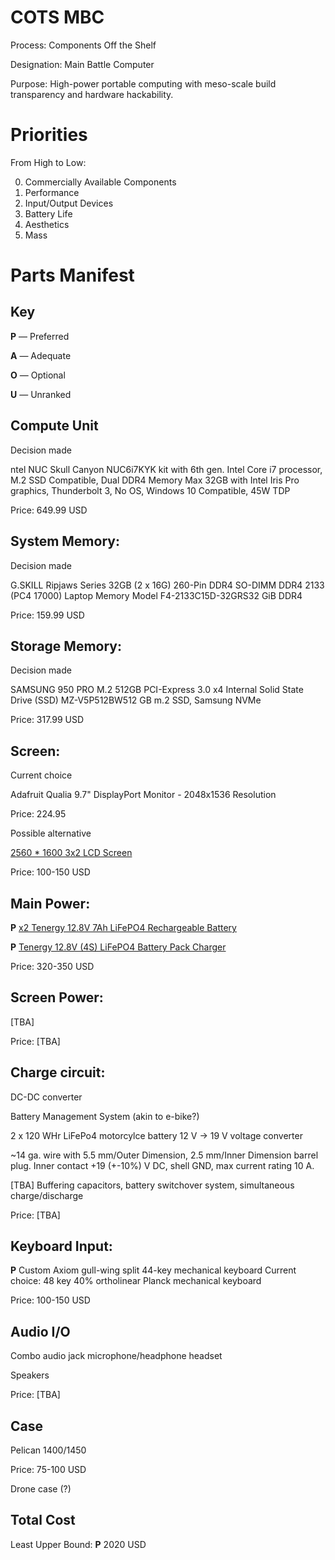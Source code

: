 COTS MBC
========

Process: Components Off the Shelf

Designation: Main Battle Computer

Purpose: High-power portable computing with meso-scale build
transparency and hardware hackability.

# Priorities
From High to Low:

0. Commercially Available Components
1. Performance
2. Input/Output Devices
3. Battery Life
4. Aesthetics
5. Mass

# Parts Manifest

## Key

**P** — Preferred

**A** — Adequate

**O** — Optional

**U** — Unranked

## Compute Unit 

Decision made 

ntel NUC Skull Canyon NUC6i7KYK kit with 6th gen. Intel Core i7
processor, M.2 SSD Compatible, Dual DDR4 Memory Max 32GB with Intel
Iris Pro graphics, Thunderbolt 3, No OS, Windows 10 Compatible, 45W
TDP

Price: 649.99 USD

## System Memory:

Decision made

G.SKILL Ripjaws Series 32GB (2 x 16G) 260-Pin DDR4 SO-DIMM DDR4 2133
(PC4 17000) Laptop Memory Model F4-2133C15D-32GRS32 GiB DDR4

Price: 159.99 USD

## Storage Memory:

Decision made

SAMSUNG 950 PRO M.2 512GB PCI-Express 3.0 x4 Internal Solid State
Drive (SSD) MZ-V5P512BW512 GB m.2 SSD, Samsung NVMe

Price: 317.99 USD

## Screen:

Current choice

Adafruit Qualia 9.7" DisplayPort Monitor - 2048x1536 Resolution

Price: 224.95

Possible alternative

[2560 * 1600 3x2 LCD Screen](http://www.aliexpress.com/item/for-Thinkpad-new-x1-carBon-lp140qh1-spa2-spb1-2560-1600-lcd-screen/32472051045.html?ws_ab_test=201526_4,201527_1_71_72_73_74_75,201409_3)

Price: 100-150 USD

## Main Power:

**P** [x2 Tenergy 12.8V 7Ah LiFePO4 Rechargeable Battery](http://www.all-battery.com/Tenergy12.8V7AhLiFePO4RechargeableBattery-31382.aspx)

**P** [Tenergy 12.8V (4S) LiFePO4 Battery Pack Charger](http://www.all-battery.com/Tenergy14-6V4S4ALiFePO4BatteryCharger-01386.aspx)

Price: 320-350 USD

## Screen Power:

[TBA]

Price: [TBA]

## Charge circuit:

DC-DC converter

Battery Management System (akin to e-bike?)

2 x 120 WHr LiFePo4 motorcylce battery
12 V -> 19 V voltage converter

~14 ga. wire with 5.5 mm/Outer Dimension, 2.5 mm/Inner Dimension
barrel plug. Inner contact +19 (+-10%) V DC, shell GND, max current
rating 10 A.

[TBA] Buffering capacitors, battery switchover system, simultaneous
charge/discharge

Price: [TBA]

## Keyboard Input:

**P** Custom Axiom gull-wing split 44-key mechanical keyboard
Current choice:
48 key 40% ortholinear Planck mechanical keyboard

Price: 100-150 USD

## Audio I/O

Combo audio jack microphone/headphone headset

Speakers

Price: [TBA]

## Case

Pelican 1400/1450

Price: 75-100 USD 

Drone case (?)

## Total Cost 

Least Upper Bound: **P** 2020 USD
